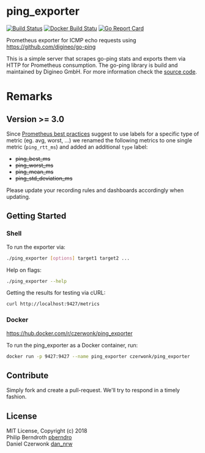 # ping_exporter
[![Build Status](https://travis-ci.org/czerwonk/ping_exporter.svg)](https://travis-ci.org/czerwonk/ping_exporter)
[![Docker Build Statu](https://img.shields.io/docker/build/czerwonk/ping_exporter.svg)](https://hub.docker.com/r/czerwonk/ping_exporter/builds)
[![Go Report Card](https://goreportcard.com/badge/github.com/czerwonk/ping_exporter)](https://goreportcard.com/report/github.com/czerwonk/ping_exporter)

Prometheus exporter for ICMP echo requests using https://github.com/digineo/go-ping

This is a simple server that scrapes go-ping stats and exports them via HTTP for
Prometheus consumption. The go-ping library is build and maintained by Digineo GmbH.
For more information check the [source code][go-ping].

[go-ping]: https://github.com/digineo/go-ping

# Remarks

## Version >= 3.0
Since [Prometheus best practices][prom-bcp] suggest to use labels for a specific type of metric (eg. avg, worst, ...) we renamed the following metrics to one single metric (`ping_rtt_ms`) and added an additional `type` label:
* ~~ping_best_ms~~
* ~~ping_worst_ms~~
* ~~ping_mean_ms~~
* ~~ping_std_deviation_ms~~

Please update your recording rules and dashboards accordingly when updating.

[prom-bcp]: https://prometheus.io/docs/practices/instrumentation/#use-labels

## Getting Started

### Shell

To run the exporter via:

```bash
./ping_exporter [options] target1 target2 ...
```

Help on flags:

```bash
./ping_exporter --help
```

Getting the results for testing via cURL:

```bash
curl http://localhost:9427/metrics
```

### Docker

https://hub.docker.com/r/czerwonk/ping_exporter

To run the ping_exporter as a Docker container, run:

```bash
docker run -p 9427:9427 --name ping_exporter czerwonk/ping_exporter
```


## Contribute

Simply fork and create a pull-request. We'll try to respond in a timely fashion.

## License

MIT License, Copyright (c) 2018  
Philip Berndroth [pberndro](https://twitter.com/pberndro)  
Daniel Czerwonk [dan_nrw](https://twitter.com/dan_nrw)
